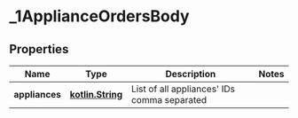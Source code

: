 # _1ApplianceOrdersBody

## Properties
Name | Type | Description | Notes
------------ | ------------- | ------------- | -------------
**appliances** | [**kotlin.String**](.md) | List of all appliances&#x27; IDs comma separated | 
